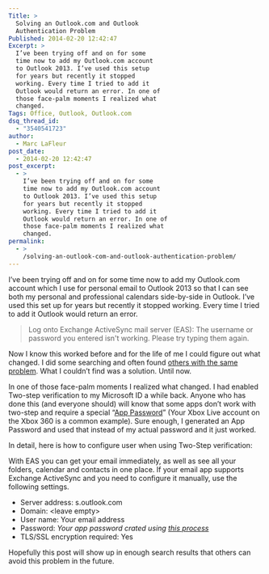 ```yaml
---
Title: >
  Solving an Outlook.com and Outlook
  Authentication Problem
Published: 2014-02-20 12:42:47
Excerpt: >
  I’ve been trying off and on for some
  time now to add my Outlook.com account
  to Outlook 2013. I’ve used this setup
  for years but recently it stopped
  working. Every time I tried to add it
  Outlook would return an error. In one of
  those face-palm moments I realized what
  changed.
Tags: Office, Outlook, Outlook.com
dsq_thread_id:
  - "3540541723"
author:
  - Marc LaFleur
post_date:
  - 2014-02-20 12:42:47
post_excerpt:
  - >
    I’ve been trying off and on for some
    time now to add my Outlook.com account
    to Outlook 2013. I’ve used this setup
    for years but recently it stopped
    working. Every time I tried to add it
    Outlook would return an error. In one of
    those face-palm moments I realized what
    changed.
permalink:
  - >
    /solving-an-outlook-com-and-outlook-authentication-problem/
---
```

I’ve been trying off and on for some time now to add my Outlook.com account which I use for personal email to Outlook 2013 so that I can see both my personal and professional calendars side-by-side in Outlook. I’ve used this set up for years but recently it stopped working. Every time I tried to add it Outlook would return an error.

<blockquote>Log onto Exchange ActiveSync mail server (EAS): The username or password you entered isn't working. Please try typing them again.</blockquote>

Now I know this worked before and for the life of me I could figure out what changed. I did some searching and often found <a href="http://answers.microsoft.com/en-us/office/forum/office_2013_release-outlook/which-outlookcom-accountalias-to-add-to-outlook/15dd69d0-d627-4d2c-b9b1-89f26723a9bf" target="_blank">others with the same problem</a>. What I couldn’t find was a solution. Until now.

In one of those face-palm moments I realized what changed. I had enabled Two-step verification to my Microsoft ID a while back. Anyone who has done this (and everyone should) will know that some apps don’t work with two-step and require a special “<a href="http://windows.microsoft.com/en-us/windows/app-passwords-two-step-verification" target="_blank">App Password</a>” (Your Xbox Live account on the Xbox 360 is a common example). Sure enough, I generated an App Password and used that instead of my actual password and it just worked.

In detail, here is how to configure user when using Two-Step verification:

With EAS you can get your email immediately, as well as see all your folders, calendar and contacts in one place. If your email app supports Exchange ActiveSync and you need to configure it manually, use the following settings.

<ul>
    <li>Server address: s.outlook.com</li>
    <li>Domain: &lt;leave empty&gt;</li>
    <li>User name: Your email address</li>
    <li>Password: <em>Your app password crated using <a href="http://windows.microsoft.com/en-us/windows/app-passwords-two-step-verification" target="_blank">this process</a></em></li>
    <li>TLS/SSL encryption required: Yes</li>
</ul>

Hopefully this post will show up in enough search results that others can avoid this problem in the future.